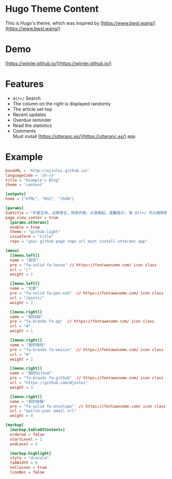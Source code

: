 # Hugo Theme Content

This is Hugo's theme, which was inspired by [https://www.bwsl.wang/](https://www.bwsl.wang/)

# Demo

[https://wjinlei.github.io/](https://wjinlei.github.io/)

# Features
- `Alt+/` Search
- The column on the right is displayed randomly
- The article set-top
- Recent updates
- Overdue reminder
- Read the statistics  
- Comments  
  Must install [https://utteranc.es/](https://utteranc.es/) app

# Example

```toml
baseURL = 'http://wjinlei.github.io/'
languageCode = 'zh-cn'
title = "Example's Blog"
theme = 'content'

[outputs]
home = ["HTML", "RSS", "JSON"]

[params]
Subtitle = "珍爱生命，远离卷王，拒绝内卷，从我做起。温馨提示: 按 Alt+/ 可以搜索哦 ^_^"
page_view_conter = true
  [params.utteranc]
  enable = true
  theme = "github-light"
  issueTerm = "title"
  repo = "your github page repo url must install utteranc app"

[menu]
  [[menu.left]]
  name = "首页"
  pre = "fa-solid fa-house" // https://fontawesome.com/ icon class
  url = "/"
  weight = 1

  [[menu.left]]
  name = "文章"
  pre = "fa-solid fa-pen-nib"  // https://fontawesome.com/ icon class
  url = "/posts/"
  weight = 2

  [[menu.right]]
  name = "我的QQ"
  pre = "fa-brands fa-qq"  // https://fontawesome.com/ icon class
  url = "#"
  weight = 1

  [[menu.right]]
  name = "我的微信"
  pre = "fa-brands fa-weixin"  // https://fontawesome.com/ icon class
  url = "#"
  weight = 2

  [[menu.right]]
  name = "我的Github"
  pre = "fa-brands fa-github"  // https://fontawesome.com/ icon class
  url = "https://github.com/Wjinlei"
  weight = 3

  [[menu.right]]
  name = "我的邮箱"
  pre = "fa-solid fa-envelope"  // https://fontawesome.com/ icon class
  url = "mailto:your email url"
  weight = 4

[markup]
  [markup.tableOfContents]
  ordered = false
  startLevel = 2
  endLevel = 4

  [markup.highlight]
  style = "dracula"
  tabWidth = 8
  noClasses = true
  lineNos = false
```
